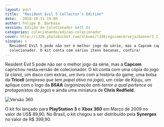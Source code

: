 ```yaml
---
layout: post
title:  "Resident Evil 5 Collector's Edition"
date:   2010-10-31 19:00
author: Felipe B. Barbosa
session: Edição de Colecionador &#35 01
categories: colecionando/edicao-colecionador
cover: http://i328.photobucket.com/albums/l346/vgscomcerveja/banner3_1_zpsplzx2idj.jpg
sinopse: >
  Resident Evil 5 pode não ser o melhor jogo da série, mas a Capcom caprichou nesta versão de
  colecionador. O kit conta com vários itens bacanas, confira!
---
```

Resident Evil 5 pode não ser o melhor jogo da série, mas a **Capcom** caprichou nesta versão de
colecionador. O kit conta com uma cópia do jogo (*é claro*), um disco com extras, um livro com a
história do game, uma bolsa da **Tricell** (*empresa que tem papel ativo no jogo*), um colar de
Kijuju, um aplique com o logo da **BSAA** (*organização anti-terror a qual pertence os
protagonistas do jogo*) e ainda uma miniatura de **Chris Redfield**.

![Versão 360](http://4.bp.blogspot.com/-4ZHV-PWXvCk/TjQUMBBOOaI/AAAAAAAAAuE/ElVE8miyXq4/s320/re5_ec_x360.jpg "Versão 360")

O kit foi lançado para **PlayStation 3** e **Xbox 360** em Março de 2009 no valor de US$ 89,90.
No Brasil, o kit chegou a ser distribuído pela **Synergex** no valor de R$ 399,90.
